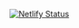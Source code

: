 [![Netlify Status](https://api.netlify.com/api/v1/badges/085e5bd8-bd25-40da-bf58-29ee34af3ff4/deploy-status)](https://app.netlify.com/sites/solution-mediatech/deploys)
